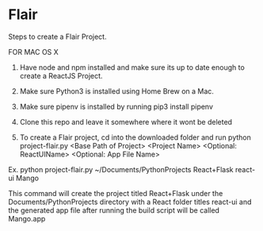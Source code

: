 # Flair

Steps to create a Flair Project.

FOR MAC OS X 

  1. Have node and npm installed and make sure its up to date enough to create a ReactJS Project.

  2. Make sure Python3 is installed using Home Brew on a Mac.

  3. Make sure pipenv is installed by running pip3 install pipenv

  4. Clone this repo and leave it somewhere where it wont be deleted

  5. To create a Flair project, cd into the downloaded folder and run python project-flair.py \<Base Path of Project> \<Project      Name> \<Optional: ReactUIName> \<Optional: App File Name>

  Ex. python project-flair.py ~/Documents/PythonProjects React+Flask react-ui Mango

This command will create the project titled React+Flask under the Documents/PythonProjects directory with a React folder titles react-ui and the generated app file after running the build script will be called Mango.app

